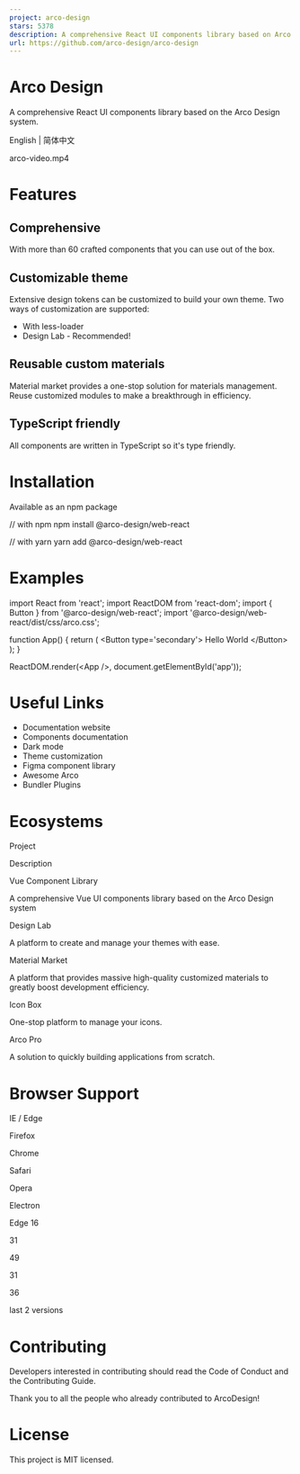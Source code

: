 ```yaml
---
project: arco-design
stars: 5378
description: A comprehensive React UI components library based on Arco Design
url: https://github.com/arco-design/arco-design
---
```


Arco Design
===========

A comprehensive React UI components library based on the Arco Design system.

English | 简体中文

arco-video.mp4

Features
========

Comprehensive
-------------

With more than 60 crafted components that you can use out of the box.

Customizable theme
------------------

Extensive design tokens can be customized to build your own theme. Two ways of customization are supported:

-   With less-loader
-   Design Lab - Recommended!

Reusable custom materials
-------------------------

Material market provides a one-stop solution for materials management. Reuse customized modules to make a breakthrough in efficiency.

TypeScript friendly
-------------------

All components are written in TypeScript so it's type friendly.

Installation
============

Available as an npm package

// with npm
npm install @arco-design/web-react

// with yarn
yarn add @arco-design/web-react

Examples
========

import React from 'react';
import ReactDOM from 'react-dom';
import { Button } from '@arco-design/web-react';
import '@arco-design/web-react/dist/css/arco.css';

function App() {
  return (
    <Button type\='secondary'\>
      Hello World
    </Button\>
  );
}

ReactDOM.render(<App /\>, document.getElementById('app'));

Useful Links
============

-   Documentation website
-   Components documentation
-   Dark mode
-   Theme customization
-   Figma component library
-   Awesome Arco
-   Bundler Plugins

Ecosystems
==========

Project

Description

Vue Component Library

A comprehensive Vue UI components library based on the Arco Design system

Design Lab

A platform to create and manage your themes with ease.

Material Market

A platform that provides massive high-quality customized materials to greatly boost development efficiency.

Icon Box

One-stop platform to manage your icons.

Arco Pro

A solution to quickly building applications from scratch.

Browser Support
===============

  
IE / Edge

  
Firefox

  
Chrome

  
Safari

  
Opera

  
Electron

Edge 16

31

49

31

36

last 2 versions

Contributing
============

Developers interested in contributing should read the Code of Conduct and the Contributing Guide.

Thank you to all the people who already contributed to ArcoDesign!

License
=======

This project is MIT licensed.
